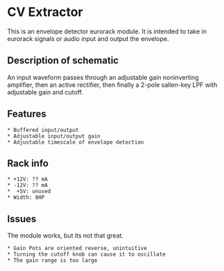 # CV Extractor

This is an envelope detector eurorack module.
It is intended to take in eurorack signals or audio input and output the envelope.


## Description of schematic
An input waveform passes through an adjustable gain noninverting amplifier, then an active rectifier, then finally a 2-pole sallen-key LPF with adjustable gain and cutoff.

## Features

    * Buffered input/output
    * Adjustable input/output gain
    * Adjustable timescale of envelope detection

## Rack info

    * +12V: ?? mA
    * -12V: ?? mA
    *  +5V: unused
    * Width: 8HP   

## Issues

The module works, but its not that great.

    * Gain Pots are oriented reverse, unintuitive
    * Turning the cutoff knob can cause it to oscillate
    * The gain range is too large
